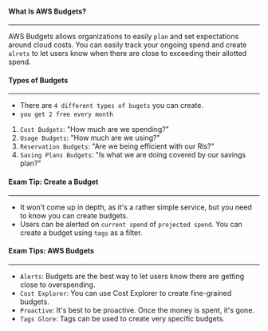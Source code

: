 #### What Is AWS Budgets?

___
AWS Budgets allows organizations to easily `plan` and set expectations around cloud costs. You can easily track your
ongoing spend and create `alrets` to let users know when there are close to exceeding their allotted spend.

#### Types of Budgets

___

* There are `4 different types of bugets` you can create.
* `you get 2 free every month`

1. `Cost Budgets`: "How much are we spending?"
2. `Usage Budgets`: "How much are we using?"
3. `Reservation Budgets`: "Are we being efficient with our Rls?"
4. `Saving Plans Budgets`: "Is what we are doing covered by our savings plan?"

#### Exam Tip: Create a Budget

___

* It won't come up in depth, as it's a rather simple service, but you need to know you can create budgets.
* Users can be alerted on `current spend` of `projected spend`. You can create a budget using `tags` as a filter.

#### Exam Tips: AWS Budgets

___

* `Alerts`: Budgets are the best way to let users know there are getting close to overspending.
* `Cost Explorer`: You can use Cost Explorer to create fine-grained budgets.
* `Proactive`: It's best to be proactive. Once the money is spent, it's gone.
* `Tags Glore`: Tags can be used to create very specific budgets.